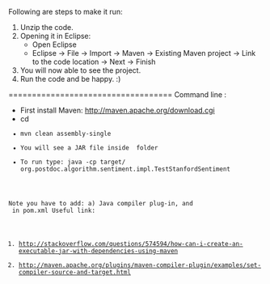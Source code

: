 Following are steps to make it run:
1. Unzip the code.
2. Opening it in Eclipse:
    - Open Eclipse
    - Eclipse -> File -> Import -> Maven -> Existing Maven project -> Link to the code location -> Next -> Finish
3. You will now able to see the project.
4. Run the code and be happy. :)

===================================
Command line :

- First install Maven: http://maven.apache.org/download.cgi
- cd <code folder>
- mvn clean assembly-single
- You will see a JAR file inside <target> folder
- To run type: java -cp target/<jar file name>  org.postdoc.algorithm.sentiment.impl.TestStanfordSentiment

Note you have to add: a) Java compiler plug-in, and <compile jar with dependencies> in pom.xml
Useful link:
1. http://stackoverflow.com/questions/574594/how-can-i-create-an-executable-jar-with-dependencies-using-maven
2. http://maven.apache.org/plugins/maven-compiler-plugin/examples/set-compiler-source-and-target.html
